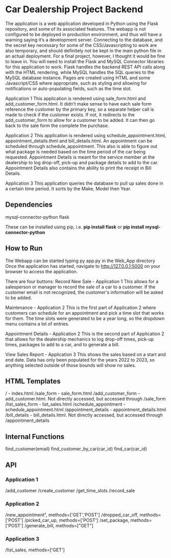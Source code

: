 # Car Dealership Project Backend
The application is a web application developed in Python using the Flask repository, and some of its associated features. The webapp is not configured to be deployed in production environment, and thus will have a warning saying it’s a development server. Connecting to the database, and the secret key necessary for some of the CSS/Javascripting to work are also temporary, and should definitely not be kept in the main python file in an actual deployment. For a final project, however, I thought it would be fine to leave in. 
You will need to install the Flask and MySQL Connector libraries for this application to work. Flask handles the backend REST API calls along with the HTML rendering, while MySQL handles the SQL queries to the MySQL database instance. 
Pages are created using HTML and some Javascript/CSS where appropriate, such as styling and allowing for notifications or auto-populating fields, such as the time slot. 

Application 1
This application is rendered using sale_form.html and add_customer_form.html. It didn’t make sense to have each sale form reference the customer by the primary key, so a separate helper call is made to check if the customer exists. If not, it redirects to the add_customer_form to allow for a customer to be added. It can then go back to the sale form the complete the purchase. 

Application 2
This application is rendered using schedule_appointment.html, appointment_details.thml and bill_details.html. An appointment can be scheduled through schedule_appointment. This also is able to figure out what package is needed based on the time period of the car being requested. Appointment Details is meant for the service member at the dealership to log drop-off, pick-up and package details to add to the car. Appointment Details also contains the ability to print the receipt in Bill Details. 

Application 3
This application queries the database to pull up sales done in a certain time period. It sorts by the Make, Model then Year. 

## Dependencies
mysql-connector-python
flask

These can be installed using pip, i.e. <strong>pip install flask</strong> or <strong>pip install mysql-connector-python</strong>

## How to Run
The Webapp can be started typing py app.py in the Web_App directory
Once the application has started, navigate to http://127.0.0.1:5000 on your browser to access the application. 

There are four buttons:
Record New Sale - Application 1
    This allows for a salesperson or manager to record the sale of a car to a customer. If the customer email is not recognized, the customer's information will be asked to be added. 

Maintenance - Application 2
    This is the first part of Application 2 where customers can schedule for an appointment and pick a time slot that works for them. The time slots were generated to be a year long, so the dropdown menu contains a lot of entries. 

Appointment Details - Application 2
    This is the second part of Application 2 that allows for the dealership mechanics to log drop-off times, pick-up times, packages to add to a car, and to generate a bill. 

View Sales Report - Application 3
    This shows the sales based on a start and end date. Data has only been populated for the years 2022 to 2023, so anything selected outside of those bounds will show no sales. 

## HTML Templates
/ - index.html
/sale_form - sale_form.html
/add_customer_form - add_customer.html. Not directly accessed, but accessed through /sale_form
/list_sales_form - list_sales.html
/schedule_appointment - schedule_appointment.html
/appointment_details - appointment_details.html
/bill_details - bill_details.html. Not directly accessed, but accessed through /appointment_details

## Internal Functions
find_customer(email)
find_customer_by_car(car_id)
find_car(car_id)

## API
### Application 1
/add_customer
/create_customer
/get_time_slots
/record_sale

### Application 2
/new_appointment", methods=['GET','POST']
/dropped_car_off, methods=['POST']
/picked_car_up, methods=['POST']
/set_package, methods=['POST']
/generate_bill, methods=["GET"]

### Application 3
/list_sales, methods=['GET']